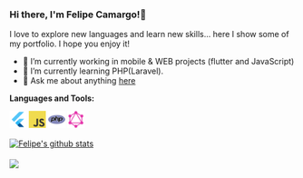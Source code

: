 ### Hi there, I'm Felipe Camargo!👋

I love to explore new languages and learn new skills... here I show some of my portfolio. I hope you enjoy it!

- 🔭 I’m currently working in mobile & WEB projects (flutter and JavaScript)
- 🌱 I’m currently learning PHP(Laravel).
- 💬 Ask me about anything [here](https://api.whatsapp.com/send?phone=12982805314&text=Sou%20o%20Lu%C3%ADs%20Felipe!)

**Languages and Tools:**  

<code><img height="30" src="https://raw.githubusercontent.com/github/explore/80688e429a7d4ef2fca1e82350fe8e3517d3494d/topics/flutter/flutter.png"></code> 
<code><img height="30" src="https://raw.githubusercontent.com/github/explore/80688e429a7d4ef2fca1e82350fe8e3517d3494d/topics/javascript/javascript.png"></code>
<code><img height="30" src="https://raw.githubusercontent.com/github/explore/5c058a388828bb5fde0bcafd4bc867b5bb3f26f3/topics/php/php.png"></code>
<code><img height="30" src="https://raw.githubusercontent.com/github/explore/5c058a388828bb5fde0bcafd4bc867b5bb3f26f3/topics/graphql/graphql.png"></code>



<!--- 
  if you have forked this to use on your profile, 
  Change the `github-readme-stats.anuraghazra1.vercel.app` to `github-readme-stats.vercel.app` 
--->

<!-- Change the `github-readme-stats.anuraghazra1.vercel.app` to `github-readme-stats.vercel.app`  -->

<a href="https://github.com/camargolfelipe/github-readme-stats">
  <img align="center" src="https://github-readme-stats.vercel.app/api?username=camargolfelipe&show_icons=true&include_all_commits=true&theme=material-palenight" alt="Felipe's github stats" />
</a>
<br>
<br>
<a href="https://github.com/anuraghazra/github-readme-stats">
  <!-- Change the `github-readme-stats.anuraghazra1.vercel.app` to `github-readme-stats.vercel.app`  -->
  <img align="center" src="https://github-readme-stats.vercel.app/api/top-langs/?username=camargolfelipe&layout=compact&theme=material-palenight" />
</a>

